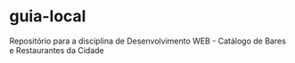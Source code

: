 # guia-local
Repositório para a disciplina de Desenvolvimento WEB - Catálogo de Bares e Restaurantes da Cidade
